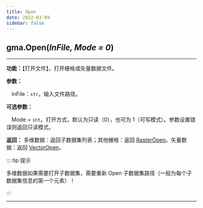 ```yaml
---
title: Open
date: 2022-03-09
sidebar: false
---
```


## gma.**Open**(*InFile, Mode = 0*)

---

**功能：**【打开文件】。打开栅格或矢量数据文件。

**参数：**

&emsp;InFile：`str`。输入文件路径。

**可选参数：**

&emsp;Mode = `int`。打开方式，默认为只读（0），也可为 1（可写模式）。参数设置错误则返回只读模式。

**返回：** 多维数据：返回子数据集列表；其他栅格：返回 [RasterOpen](other.html#open-rasteropen)。矢量数据：返回 [VectorOpen](other.html#open-vectoropen)。

::: tip 提示

多维数据如果需要打开子数据集，需要重新 Open 子数据集路径（一般为每个子数据集信息的第一个元素）！

:::

---

